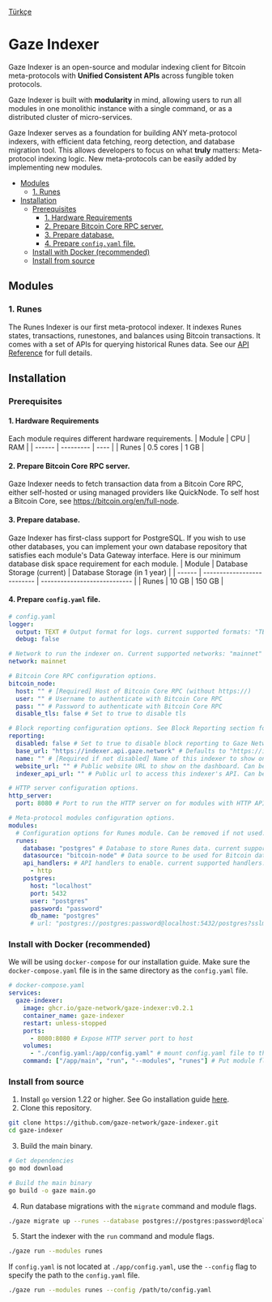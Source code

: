 <!-- omit from toc -->

[Türkçe](https://github.com/gaze-network/gaze-indexer/turkish-translation/docs/README_tr.md)

# Gaze Indexer

Gaze Indexer is an open-source and modular indexing client for Bitcoin meta-protocols with **Unified Consistent APIs** across fungible token protocols.

Gaze Indexer is built with **modularity** in mind, allowing users to run all modules in one monolithic instance with a single command, or as a distributed cluster of micro-services.

Gaze Indexer serves as a foundation for building ANY meta-protocol indexers, with efficient data fetching, reorg detection, and database migration tool.
This allows developers to focus on what **truly** matters: Meta-protocol indexing logic. New meta-protocols can be easily added by implementing new modules.

- [Modules](#modules)
  - [1. Runes](#1-runes)
- [Installation](#installation)
  - [Prerequisites](#prerequisites)
    - [1. Hardware Requirements](#1-hardware-requirements)
    - [2. Prepare Bitcoin Core RPC server.](#2-prepare-bitcoin-core-rpc-server)
    - [3. Prepare database.](#3-prepare-database)
    - [4. Prepare `config.yaml` file.](#4-prepare-configyaml-file)
  - [Install with Docker (recommended)](#install-with-docker-recommended)
  - [Install from source](#install-from-source)

## Modules

### 1. Runes

The Runes Indexer is our first meta-protocol indexer. It indexes Runes states, transactions, runestones, and balances using Bitcoin transactions.
It comes with a set of APIs for querying historical Runes data. See our [API Reference](https://api-docs.gaze.network) for full details.

## Installation

### Prerequisites

#### 1. Hardware Requirements

Each module requires different hardware requirements.
| Module | CPU       | RAM  |
| ------ | --------- | ---- |
| Runes  | 0.5 cores | 1 GB |

#### 2. Prepare Bitcoin Core RPC server.

Gaze Indexer needs to fetch transaction data from a Bitcoin Core RPC, either self-hosted or using managed providers like QuickNode.
To self host a Bitcoin Core, see https://bitcoin.org/en/full-node.

#### 3. Prepare database.

Gaze Indexer has first-class support for PostgreSQL. If you wish to use other databases, you can implement your own database repository that satisfies each module's Data Gateway interface.
Here is our minimum database disk space requirement for each module.
| Module | Database Storage (current) | Database Storage (in 1 year) |
| ------ | -------------------------- | ---------------------------- |
| Runes  | 10 GB                      | 150 GB                       |

#### 4. Prepare `config.yaml` file.

```yaml
# config.yaml
logger:
  output: TEXT # Output format for logs. current supported formats: "TEXT" | "JSON" | "GCP"
  debug: false

# Network to run the indexer on. Current supported networks: "mainnet" | "testnet"
network: mainnet

# Bitcoin Core RPC configuration options.
bitcoin_node:
  host: "" # [Required] Host of Bitcoin Core RPC (without https://)
  user: "" # Username to authenticate with Bitcoin Core RPC
  pass: "" # Password to authenticate with Bitcoin Core RPC
  disable_tls: false # Set to true to disable tls

# Block reporting configuration options. See Block Reporting section for more details.
reporting:
  disabled: false # Set to true to disable block reporting to Gaze Network. Default is false.
  base_url: "https://indexer.api.gaze.network" # Defaults to "https://indexer.api.gaze.network" if left empty
  name: "" # [Required if not disabled] Name of this indexer to show on the Gaze Network dashboard
  website_url: "" # Public website URL to show on the dashboard. Can be left empty.
  indexer_api_url: "" # Public url to access this indexer's API. Can be left empty if you want to keep your indexer private.

# HTTP server configuration options.
http_server:
  port: 8080 # Port to run the HTTP server on for modules with HTTP API handlers.

# Meta-protocol modules configuration options.
modules:
  # Configuration options for Runes module. Can be removed if not used.
  runes:
    database: "postgres" # Database to store Runes data. current supported databases: "postgres"
    datasource: "bitcoin-node" # Data source to be used for Bitcoin data. current supported data sources: "bitcoin-node".
    api_handlers: # API handlers to enable. current supported handlers: "http"
      - http
    postgres:
      host: "localhost"
      port: 5432
      user: "postgres"
      password: "password"
      db_name: "postgres"
      # url: "postgres://postgres:password@localhost:5432/postgres?sslmode=prefer" # [Optional] This will override other database credentials above.
```

### Install with Docker (recommended)

We will be using `docker-compose` for our installation guide. Make sure the `docker-compose.yaml` file is in the same directory as the `config.yaml` file.

```yaml
# docker-compose.yaml
services:
  gaze-indexer:
    image: ghcr.io/gaze-network/gaze-indexer:v0.2.1
    container_name: gaze-indexer
    restart: unless-stopped
    ports:
      - 8080:8080 # Expose HTTP server port to host
    volumes:
      - "./config.yaml:/app/config.yaml" # mount config.yaml file to the container as "/app/config.yaml"
    command: ["/app/main", "run", "--modules", "runes"] # Put module flags after "run" commands to select which modules to run.
```

### Install from source

1. Install `go` version 1.22 or higher. See Go installation guide [here](https://go.dev/doc/install).
2. Clone this repository.

```bash
git clone https://github.com/gaze-network/gaze-indexer.git
cd gaze-indexer
```

3. Build the main binary.

```bash
# Get dependencies
go mod download

# Build the main binary
go build -o gaze main.go
```

4. Run database migrations with the `migrate` command and module flags.

```bash
./gaze migrate up --runes --database postgres://postgres:password@localhost:5432/postgres
```

5. Start the indexer with the `run` command and module flags.

```bash
./gaze run --modules runes
```

If `config.yaml` is not located at `./app/config.yaml`, use the `--config` flag to specify the path to the `config.yaml` file.

```bash
./gaze run --modules runes --config /path/to/config.yaml
```
